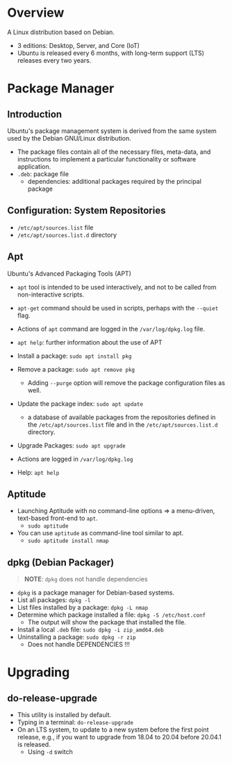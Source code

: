 # Overview

A Linux distribution based on Debian.
- 3 editions: Desktop, Server, and Core (IoT)
- Ubuntu is released every 6 months, with long-term support (LTS)
  releases every two years.

# Package Manager

## Introduction

Ubuntu's package management system is derived from the same system used
by the Debian GNU/Linux distribution.
- The package files contain all of the necessary files, meta-data, and
  instructions to implement a particular functionality or software
  application.
- `.deb`: package file
    + dependencies: additional packages required by the principal
      package

## Configuration: System Repositories

- `/etc/apt/sources.list` file
- `/etc/apt/sources.list.d` directory

## Apt

Ubuntu's Advanced Packaging Tools (APT)
- `apt` tool is intended to be used interactively, and not to be called
  from non-interactive scripts.
- `apt-get` command should be used in scripts, perhaps with the
  `--quiet` flag.
- Actions of `apt` command are logged in the `/var/log/dpkg.log` file.
- `apt help`: further information about the use of APT

- Install a package: `sudo apt install pkg`
- Remove a package: `sudo apt remove pkg`
    + Adding `--purge` option will remove the package configuration
      files as well.
- Update the package index: `sudo apt update`
    + a database of available packages from the repositories defined in
      the `/etc/apt/sources.list` file and in the
      `/etc/apt/sources.list.d` directory.
- Upgrade Packages: `sudo apt upgrade`
- Actions are logged in `/var/log/dpkg.log`
- Help: `apt help`

## Aptitude

- Launching Aptitude with no command-line options => a menu-driven,
  text-based front-end to `apt`.
    + `sudo aptitude`
- You can use `aptitude` as command-line tool similar to apt.
    + `sudo aptitude install nmap`

## dpkg (Debian Packager)

>**NOTE**: `dpkg` does not handle dependencies

- `dpkg` is a package manager for Debian-based systems.
- List all packages: `dpkg -l`
- List files installed by a package: `dpkg -L nmap`
- Determine which package installed a file: `dpkg -S /etc/host.conf`
    + The output will show the package that installed the file.
- Install a local `.deb` file: `sudo dpkg -i zip_amd64.deb`
- Uninstalling a package: `sudo dpkg -r zip`
    + Does not handle DEPENDENCIES !!!

# Upgrading

## do-release-upgrade

- This utility is installed by default.
- Typing in a terminal: `do-release-upgrade`
- On an LTS system, to update to a new system before the first point
  release, e.g., if you want to upgrade from 18.04 to 20.04 before
  20.04.1 is released.
    + Using `-d` switch
